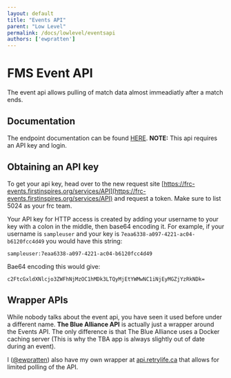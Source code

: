 ```yaml
---
layout: default
title: "Events API"
parent: "Low Level"
permalink: /docs/lowlevel/eventsapi
authors: ['ewpratten']
---
```


# FMS Event API
The event api allows pulling of match data almost immeadiatly after a match ends.

## Documentation
The endpoint documentation can be found [HERE](https://frcevents2.docs.apiary.io/#). **NOTE:** This api requires an API key and login.

## Obtaining an API key
To get your api key, head over to the new request site [https://frc-events.firstinspires.org/services/API](https://frc-events.firstinspires.org/services/API) and request a token. Make sure to list 5024 as your frc team.

Your API key for HTTP access is created by adding your username to your key with a colon in the middle, then base64 encoding it. For example, if your username is `sampleuser` and your key is `7eaa6338-a097-4221-ac04-b6120fcc4d49` you would have this string:
```
sampleuser:7eaa6338-a097-4221-ac04-b6120fcc4d49
```

Bae64 encoding this would give:
```
c2FtcGxldXNlcjo3ZWFhNjMzOC1hMDk3LTQyMjEtYWMwNC1iNjEyMGZjYzRkNDk=
```

## Wrapper APIs
While nobody talks about the event api, you have seen it used before under a different name. **The Blue Alliance API** is actually just a wrapper around the Events API. The only difference is that The Blue Alliance uses a Docker caching server (This is why the TBA app is always slightly out of date during an event).

I ([@ewpratten](https://github.com/ewpratten)) also have my own wrapper at [api.retrylife.ca](https://api.retrylife.ca/frc) that allows for limited polling of the API.
